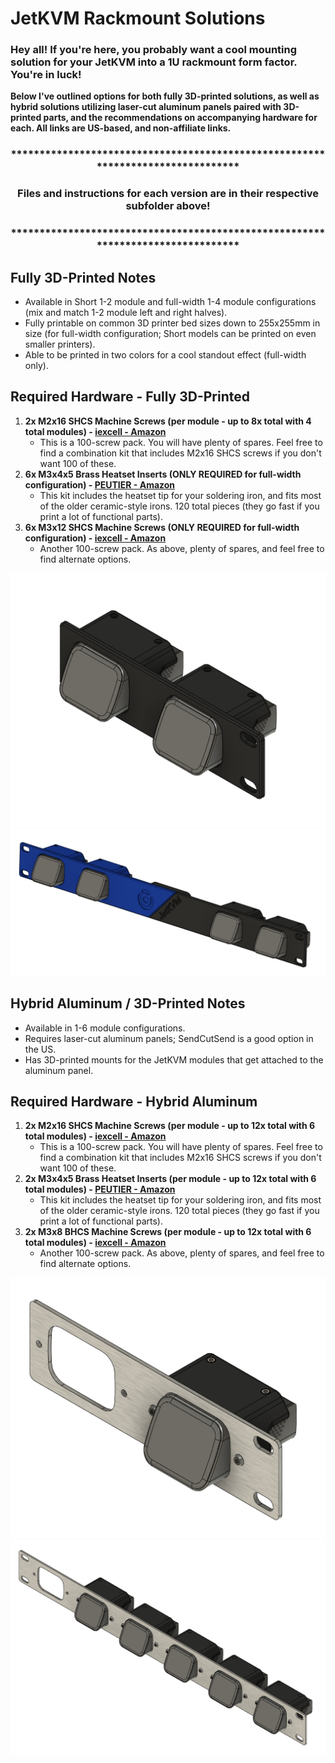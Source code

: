 # JetKVM Rackmount Solutions

### Hey all!  If you're here, you probably want a cool mounting solution for your JetKVM into a 1U rackmount form factor.  You're in luck!

**Below I've outlined options for both fully 3D-printed solutions, as well as hybrid solutions utilizing laser-cut aluminum panels paired with 3D-printed parts, and the recommendations on accompanying hardware for each.  All links are US-based, and non-affiliate links.**

### <center>********************************************************************************</center>
### <center>Files and instructions for each version are in their respective subfolder above!</center>
### <center>********************************************************************************</center>

## Fully 3D-Printed Notes
* Available in Short 1-2 module and full-width 1-4 module configurations (mix and match 1-2 module left and right halves).
* Fully printable on common 3D printer bed sizes down to 255x255mm in size (for full-width configuration; Short models can be printed on even smaller printers).
* Able to be printed in two colors for a cool standout effect (full-width only).

## Required Hardware - Fully 3D-Printed
1. **2x M2x16 SHCS Machine Screws (per module - up to 8x total with 4 total modules) - [iexcell - Amazon](https://www.amazon.com/gp/product/B094NSV83Q)**
	* This is a 100-screw pack.  You will have plenty of spares.  Feel free to find a combination kit that includes M2x16 SHCS screws if you don't want 100 of these.
2. **6x M3x4x5 Brass Heatset Inserts (ONLY REQUIRED for full-width configuration) - [PEUTIER - Amazon](https://www.amazon.com/dp/B0CXXS3LHD/)**
	* This kit includes the heatset tip for your soldering iron, and fits most of the older ceramic-style irons. 120 total pieces (they go fast if you print a lot of functional parts).
3. **6x M3x12 SHCS Machine Screws (ONLY REQUIRED for full-width configuration) - [iexcell - Amazon](https://www.amazon.com/dp/B08R3GVJVC)**
	* Another 100-screw pack.  As above, plenty of spares, and feel free to find alternate options.

![Image](./images/full3dprinted2shortright.png)
![Image](./images/full3dprinted.png)

## Hybrid Aluminum / 3D-Printed Notes
* Available in 1-6 module configurations.
* Requires laser-cut aluminum panels; SendCutSend is a good option in the US.
* Has 3D-printed mounts for the JetKVM modules that get attached to the aluminum panel.

## Required Hardware - Hybrid Aluminum
1. **2x M2x16 SHCS Machine Screws (per module - up to 12x total with 6 total modules) - [iexcell - Amazon](https://www.amazon.com/gp/product/B094NSV83Q)**
	* This is a 100-screw pack.  You will have plenty of spares.  Feel free to find a combination kit that includes M2x16 SHCS screws if you don't want 100 of these.
2. **2x M3x4x5 Brass Heatset Inserts (per module - up to 12x total with 6 total modules) - [PEUTIER - Amazon](https://www.amazon.com/dp/B0CXXS3LHD)**
	* This kit includes the heatset tip for your soldering iron, and fits most of the older ceramic-style irons. 120 total pieces (they go fast if you print a lot of functional parts).
3. **2x M3x8 BHCS Machine Screws (per module - up to 12x total with 6 total modules) - [iexcell - Amazon](https://www.amazon.com/dp/B08H2HTTRT)**
	* Another 100-screw pack.  As above, plenty of spares, and feel free to find alternate options.

![Image](./images/hybridshort2.png)
![Image](./images/hybridaluminum.png)